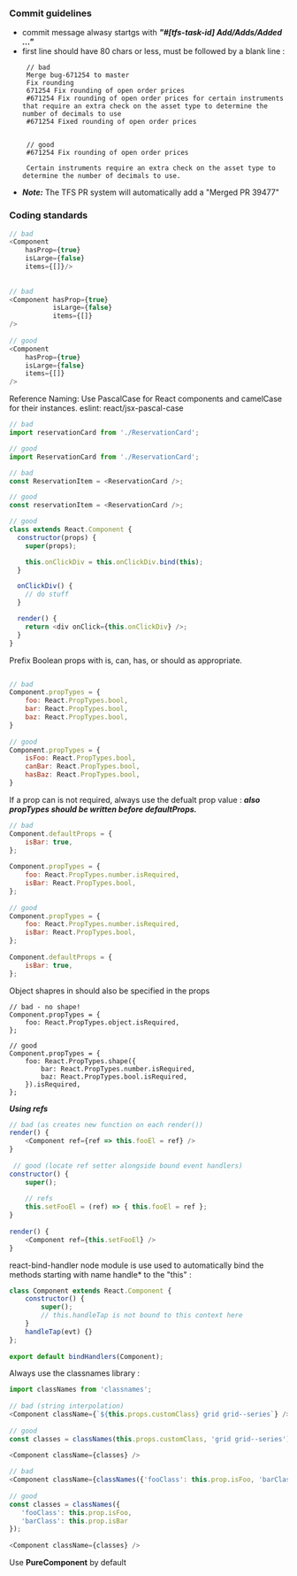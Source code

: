 ### Commit guidelines
- commit message alwasy startgs with ***"#[tfs-task-id] Add/Adds/Added ..."***
- first line should have 80 chars or less, must be followed by a blank line : 
   ```
    // bad
    Merge bug-671254 to master
    Fix rounding
    671254 Fix rounding of open order prices
    #671254 Fix rounding of open order prices for certain instruments that require an extra check on the asset type to determine the number of decimals to use
    #671254 Fixed rounding of open order prices


    // good
    #671254 Fix rounding of open order prices

    Certain instruments require an extra check on the asset type to determine the number of decimals to use.
    ```
 - ***Note:*** The TFS PR system will automatically add a "Merged PR 39477" 
 

### Coding standards
```javascript
// bad
<Component
    hasProp={true}
    isLarge={false}
    items={[]}/>
 
 
// bad
<Component hasProp={true}
           isLarge={false}
           items={[]}
/>
  
// good
<Component
    hasProp={true}
    isLarge={false}
    items={[]}
/>
```

Reference Naming: Use PascalCase for React components and camelCase for their instances. eslint: react/jsx-pascal-case


```javascript
// bad
import reservationCard from './ReservationCard';

// good
import ReservationCard from './ReservationCard';

// bad
const ReservationItem = <ReservationCard />;

// good
const reservationItem = <ReservationCard />;

```


```javascript
// good
class extends React.Component {
  constructor(props) {
    super(props);

    this.onClickDiv = this.onClickDiv.bind(this);
  }

  onClickDiv() {
    // do stuff
  }

  render() {
    return <div onClick={this.onClickDiv} />;
  }
}
```
Prefix Boolean props with is, can, has, or should as appropriate.
```javascript

// bad
Component.propTypes = {
    foo: React.PropTypes.bool,
    bar: React.PropTypes.bool,
    baz: React.PropTypes.bool,
}
 
// good
Component.propTypes = {
    isFoo: React.PropTypes.bool,
    canBar: React.PropTypes.bool,
    hasBaz: React.PropTypes.bool,
}
```
If a prop can is not required, always use the defualt prop value : 
***also  propTypes should be written before defaultProps.***
```javascript
// bad
Component.defaultProps = {
    isBar: true,
};
  
Component.propTypes = {
    foo: React.PropTypes.number.isRequired,
    isBar: React.PropTypes.bool,
};
 
// good
Component.propTypes = {
    foo: React.PropTypes.number.isRequired,
    isBar: React.PropTypes.bool,
};
  
Component.defaultProps = {
    isBar: true,
};
```

Object shapres in should also be specified in the props
```javasript
// bad - no shape!
Component.propTypes = {
    foo: React.PropTypes.object.isRequired,
};
 
// good
Component.propTypes = {
    foo: React.PropTypes.shape({
        bar: React.PropTypes.number.isRequired,
        baz: React.PropTypes.bool.isRequired,
    }).isRequired,
};
```

***Using refs***
```javascript
// bad (as creates new function on each render())
render() {
    <Component ref={ref => this.fooEl = ref} />
}
 
 // good (locate ref setter alongside bound event handlers)
constructor() {
    super();
 
    // refs
    this.setFooEl = (ref) => { this.fooEl = ref };
}
 
render() {
    <Component ref={this.setFooEl} />
}
```

react-bind-handler node module is use used to automatically bind the methods starting with name handle* to the "this" : 
```javascript
class Component extends React.Component {
    constructor() {
        super();
        // this.handleTap is not bound to this context here
    }
    handleTap(evt) {}
};
 
export default bindHandlers(Component); 
```
            
Always use the classnames library  : 
```javascript
import classNames from 'classnames';
 
// bad (string interpolation)
<Component className={`${this.props.customClass} grid grid--series`} /> 
 
// good
const classes = classNames(this.props.customClass, 'grid grid--series');
 
<Component className={classes} />  

// bad
<Component className={classNames({'fooClass': this.prop.isFoo, 'barClass': this.prop.isBar})} />
 
// good
const classes = classNames({
   'fooClass': this.prop.isFoo,
   'barClass': this.prop.isBar
});
 
<Component className={classes} /> 
```

Use **PureComponent** by default


